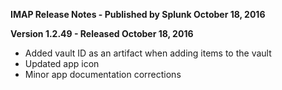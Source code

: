 **IMAP Release Notes - Published by Splunk October 18, 2016**

**Version 1.2.49 - Released October 18, 2016**

- Added vault ID as an artifact when adding items to the vault
- Updated app icon
- Minor app documentation corrections

